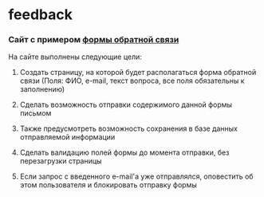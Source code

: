 # feedback
<h3>Сайт с примером <a href="https://addfeedbackform.000webhostapp.com/">формы обратной связи</a></h3>
На сайте выполнены следующие цели:

1. Создать страницу, на которой будет располагаться форма обратной связи
(Поля: ФИО, e-mail, текст вопроса, все поля обязательны к заполнению)

2. Сделать возможность отправки содержимого данной формы письмом

3. Также предусмотреть возможность сохранения в базе данных отправляемой
информации

4. Сделать валидацию полей формы до момента отправки, без перезагрузки
страницы

5. Если запрос с введенного e-mail'а уже отправлялся, оповестить об этом
пользователя и блокировать отправку формы
